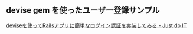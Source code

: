 ## devise gem を使ったユーザー登録サンプル

[deviseを使ってRailsアプリに簡単なログイン認証を実装してみる \- Just do IT](https://k-koh.hatenablog.com/entry/2020/02/22/135529)

